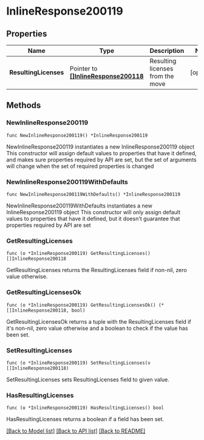 # InlineResponse200119

## Properties

Name | Type | Description | Notes
------------ | ------------- | ------------- | -------------
**ResultingLicenses** | Pointer to [**[]InlineResponse200118**](InlineResponse200118.md) | Resulting licenses from the move | [optional] 

## Methods

### NewInlineResponse200119

`func NewInlineResponse200119() *InlineResponse200119`

NewInlineResponse200119 instantiates a new InlineResponse200119 object
This constructor will assign default values to properties that have it defined,
and makes sure properties required by API are set, but the set of arguments
will change when the set of required properties is changed

### NewInlineResponse200119WithDefaults

`func NewInlineResponse200119WithDefaults() *InlineResponse200119`

NewInlineResponse200119WithDefaults instantiates a new InlineResponse200119 object
This constructor will only assign default values to properties that have it defined,
but it doesn't guarantee that properties required by API are set

### GetResultingLicenses

`func (o *InlineResponse200119) GetResultingLicenses() []InlineResponse200118`

GetResultingLicenses returns the ResultingLicenses field if non-nil, zero value otherwise.

### GetResultingLicensesOk

`func (o *InlineResponse200119) GetResultingLicensesOk() (*[]InlineResponse200118, bool)`

GetResultingLicensesOk returns a tuple with the ResultingLicenses field if it's non-nil, zero value otherwise
and a boolean to check if the value has been set.

### SetResultingLicenses

`func (o *InlineResponse200119) SetResultingLicenses(v []InlineResponse200118)`

SetResultingLicenses sets ResultingLicenses field to given value.

### HasResultingLicenses

`func (o *InlineResponse200119) HasResultingLicenses() bool`

HasResultingLicenses returns a boolean if a field has been set.


[[Back to Model list]](../README.md#documentation-for-models) [[Back to API list]](../README.md#documentation-for-api-endpoints) [[Back to README]](../README.md)


